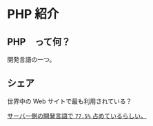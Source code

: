 ---
---

# PHP 紹介

## PHP　って何？
開発言語の一つ。

## シェア
世界中の Web サイトで最も利用されている？

[サーバー側の開発言語で `77.5%` 占めているらしい。](https://w3techs.com/)